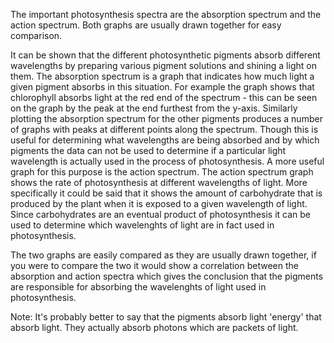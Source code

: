 The important photosynthesis spectra are the absorption spectrum and the action spectrum. Both graphs are usually drawn together for easy comparison.

It can be shown that the different photosynthetic pigments absorb different wavelengths by preparing various pigment solutions and shining a light on them. The absorption 
spectrum is a graph that indicates how much light a given pigment absorbs in this situation. For example the graph shows that chlorophyll absorbs light at the red end of the 
spectrum - this can be seen on the graph by the peak at the end furthest from the y-axis. Similarly plotting the absorption spectrum for the other pigments produces a number 
of graphs with peaks at different points along the spectrum. Though this is useful for determining what wavelengths are being absorbed and by which pigments the data can not 
be used to determine if a particular light wavelength is actually used in the process of photosynthesis. A more useful graph for this purpose is the action spectrum. The 
action spectrum graph shows the rate of photosynthesis at different wavelengths of light. More specifically it could be said that it shows the amount of carbohydrate that is 
produced by the plant when it is exposed to a given wavelength of light. Since carbohydrates are an eventual product of photosynthesis it can be used to determine which 
wavelenghts of light are in fact used in photosynthesis.

The two graphs are easily compared as they are usually drawn together, if you were to compare the two it would show a correlation between the absorption and action spectra 
which gives the conclusion that the pigments are responsible for absorbing the wavelenghts of light used in photosynthesis.

Note: It's probably better to say that the pigments absorb light 'energy' that absorb light. They actually absorb photons which are packets of light.

